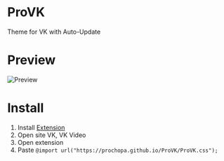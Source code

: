 # ProVK
Theme for VK with Auto-Update

# Preview
![Preview](https://prochopa.github.io/ProVK/ProVK.png)

# Install
1. Install [Extension](https://chromewebstore.google.com/detail/user-css/okpjlejfhacmgjkmknjhadmkdbcldfcb)
2. Open site VK, VK Video
3. Open extension
4. Paste `@import url("https://prochopa.github.io/ProVK/ProVK.css");`
